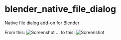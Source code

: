 # blender_native_file_dialog

Native file dialog add-on for Blender

From this:
![Screenshot](https://github.com/CheeryLee/blender_native_file_dialog/data/std_dialog.png "How it was")
... to this:
![Screenshot](https://github.com/CheeryLee/blender_native_file_dialog/data/native_dialog.png "How it becomes")